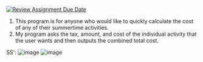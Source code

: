 [![Review Assignment Due Date](https://classroom.github.com/assets/deadline-readme-button-22041afd0340ce965d47ae6ef1cefeee28c7c493a6346c4f15d667ab976d596c.svg)](https://classroom.github.com/a/DpCY8B3G)
1. This program is for anyone who would like to quickly calculate the cost of any of their summertime activities.
2. My program asks the tax, amount, and cost of the individual activity that the user wants and then outputs the combined total cost.

SS':
![image](https://github.com/user-attachments/assets/e473a381-f4f7-4aee-b161-566d0b76ce1d)
![image](https://github.com/user-attachments/assets/b2c430f9-db45-4f73-b15c-b254972e2e59)

